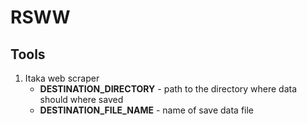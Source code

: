 # RSWW

## Tools
1. Itaka web scraper
   - **DESTINATION_DIRECTORY** - path to the directory where data should where saved
   - **DESTINATION_FILE_NAME** - name of save data file
